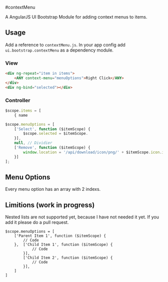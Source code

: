 #contextMenu

A AngularJS UI Bootstrap Module for adding context menus to items.

## Usage

Add a reference to `contextMenu.js`. In your app config add `ui.bootstrap.contextMenu` as a dependency module.

### View

```html
<div ng-repeat="item in items">
    <ANY context-menu="menuOptions">Right Click</ANY>
</div>
<div ng-bind="selected"></div>
```

### Controller

```js
$scope.items = [
    { name 

$scope.menuOptions = [
    ['Select', function ($itemScope) {
        $scope.selected = $itemScope.
    }],
    null, // Dividier
    ['Remove', function ($itemScope) {
        window.location = '/api/download/icon/png/' + $itemScope.icon.id + '/36';
    }]
];
```

## Menu Options

Every menu option has an array with 2 indexs.

## Limitions (work in progress)

Nested lists are not supported yet, because I have not needed it yet. If you add it please do a pull request.

```JS
$scope.menuOptions = [
    ['Parent Item 1', function ($itemScope) {
        // Code
    },  ['Child Item 1', function ($itemScope) {
            // Code
        }],
        ['Child Item 2', function ($itemScope) {
            // Code
        }],
    ]
]
```
